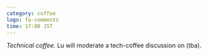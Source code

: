 ```yaml
---
category: coffee
logo: fa-comments
time: 17:00 JST
---
```


*Technical coffee.*  Lu will moderate a tech-coffee discussion on
(tba).


